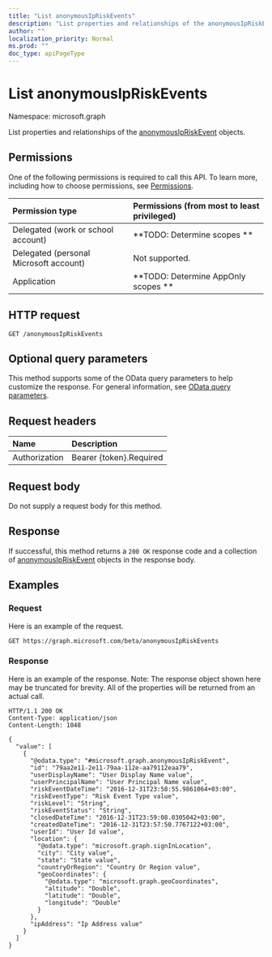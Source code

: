 ```yaml
---
title: "List anonymousIpRiskEvents"
description: "List properties and relationships of the anonymousIpRiskEvent objects."
author: ""
localization_priority: Normal
ms.prod: ""
doc_type: apiPageType
---
```


# List anonymousIpRiskEvents

Namespace: microsoft.graph

List properties and relationships of the [anonymousIpRiskEvent](../resources/anonymousipriskevent.md) objects.

## Permissions
One of the following permissions is required to call this API. To learn more, including how to choose permissions, see [Permissions](/concepts/permissions-reference.md).

|Permission type|Permissions (from most to least privileged)|
|:---|:---|
|Delegated (work or school account)|**TODO: Determine scopes **|
|Delegated (personal Microsoft account)|Not supported.|
|Application|**TODO: Determine AppOnly scopes **|

## HTTP request
<!-- {
  "blockType": "ignored"
}
-->
``` http
GET /anonymousIpRiskEvents
```

## Optional query parameters
This method supports some of the OData query parameters to help customize the response. For general information, see [OData query parameters](/graph/query-parameters).

## Request headers
|Name|Description|
|:---|:---|
|Authorization|Bearer {token}.Required|

## Request body
Do not supply a request body for this method.

## Response
If successful, this method returns a `200 OK` response code and a collection of [anonymousIpRiskEvent](../resources/anonymousipriskevent.md) objects in the response body.

## Examples

### Request
Here is an example of the request.
<!-- {
  "blockType": "request",
  "name": "get_anonymousipriskevent"
}
-->
``` http
GET https://graph.microsoft.com/beta/anonymousIpRiskEvents
```

### Response
Here is an example of the response. Note: The response object shown here may be truncated for brevity. All of the properties will be returned from an actual call.
<!-- {
  "blockType": "response",
  "truncated": true,
  "@odata.type": "collection(microsoft.graph.anonymousipriskevent)"
}
-->
``` http
HTTP/1.1 200 OK
Content-Type: application/json
Content-Length: 1048

{
  "value": [
    {
      "@odata.type": "#microsoft.graph.anonymousIpRiskEvent",
      "id": "79aa2e11-2e11-79aa-112e-aa79112eaa79",
      "userDisplayName": "User Display Name value",
      "userPrincipalName": "User Principal Name value",
      "riskEventDateTime": "2016-12-31T23:58:55.9861064+03:00",
      "riskEventType": "Risk Event Type value",
      "riskLevel": "String",
      "riskEventStatus": "String",
      "closedDateTime": "2016-12-31T23:59:08.0305042+03:00",
      "createdDateTime": "2016-12-31T23:57:50.7767122+03:00",
      "userId": "User Id value",
      "location": {
        "@odata.type": "microsoft.graph.signInLocation",
        "city": "City value",
        "state": "State value",
        "countryOrRegion": "Country Or Region value",
        "geoCoordinates": {
          "@odata.type": "microsoft.graph.geoCoordinates",
          "altitude": "Double",
          "latitude": "Double",
          "longitude": "Double"
        }
      },
      "ipAddress": "Ip Address value"
    }
  ]
}
```

